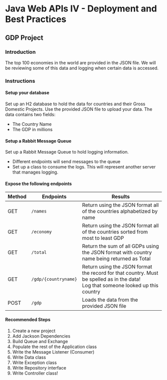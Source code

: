 # Java Web APIs IV - Deployment and Best Practices

## GDP Project

### Introduction

The top 100 economies in the world are provided in the JSON file. We will be reviewing some of this data and logging 
when certain data is accessed.

### Instructions

#### Setup your database

Set up an H2 database to hold the data for countries and their Gross Domestic Projects. Use the provided JSON file to 
upload your data. The data contains two fields:

- The Country Name
- The GDP in millions

#### Setup a Rabbit Message Queue

Set up a Rabbit Message Queue to hold logging information.

- Different endpoints will send messages to the queue
- Set up a class to consume the logs. This will represent another server that manages logging.

#### Expose the following endpoints

| Method    | Endpoints             | Results                                                                               |
| --------- | --------------------- | --------------------------------------------------------------------------------------|
| GET       | `/names`              | Return using the JSON format all of the countries alphabetized by name |                     
| GET       | `/economy`            | Return using the JSON format all of the countries sorted from most to least GDP |
| GET       | `/total`              | Return the sum of all GDPs using the JSON format with country name being returned as Total |
| GET       | `/gdp/{countryname}`  | Return using the JSON format the record for that country. Must be spelled as in the data!<br>Log that someone looked up this country |
| POST      | `/gdp`                | Loads the data from the provided JSON file |

#### Recommended Steps

1. Create a new project
2. Add Jackson Dependencies
3. Build Queue and Exchange
4. Populate the rest of the Application class
5. Write the Message Listener (Consumer)
6. Write Data class
7. Write Exception class
8. Write Repository interface
9. Write Controller class!